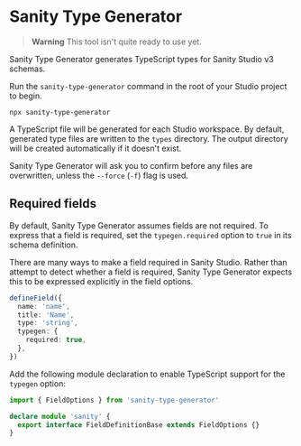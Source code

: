 # Sanity Type Generator

> **Warning**
> This tool isn't quite ready to use yet.

Sanity Type Generator generates TypeScript types for Sanity Studio v3 schemas.

Run the `sanity-type-generator` command in the root of your Studio project to begin.

```
npx sanity-type-generator
```

A TypeScript file will be generated for each Studio workspace. By default, generated type files are written to the `types` directory. The output directory will be created automatically if it doesn't exist.

Sanity Type Generator will ask you to confirm before any files are overwritten, unless the `--force` (`-f`) flag is used.

## Required fields

By default, Sanity Type Generator assumes fields are not required. To express that a field is required, set the `typegen.required` option to `true` in its schema definition.

There are many ways to make a field required in Sanity Studio. Rather than attempt to detect whether a field is required, Sanity Type Generator expects this to be expressed explicitly in the field options.

```ts
defineField({
  name: 'name',
  title: 'Name',
  type: 'string',
  typegen: {
    required: true,
  },
})
```

Add the following module declaration to enable TypeScript support for the `typegen` option:

```ts
import { FieldOptions } from 'sanity-type-generator'

declare module 'sanity' {
  export interface FieldDefinitionBase extends FieldOptions {}
}
```
